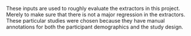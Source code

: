 These inputs are used to roughly evaluate the extractors in this project.
Merely to make sure that there is not a major regression in the extractors.
These particular studies were chosen because they have manual annotations
for both the participant demographics and the study design.
